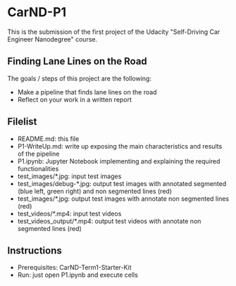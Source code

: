 # CarND-P1

This is the submission of the first project of the Udacity "Self-Driving Car Engineer Nanodegree"
course.

## Finding Lane Lines on the Road

The goals / steps of this project are the following:
* Make a pipeline that finds lane lines on the road
* Reflect on your work in a written report

## Filelist

 * README.md: this file
 * P1-WriteUp.md: write up exposing the main characteristics and results of the pipeline
 * P1.ipynb: Jupyter Notebook implementing and explaining the required functionalities
 * test_images/\*.jpg: input test images
 * test_images/debug-\*.jpg: output test images with annotated segmented (blue left, green right) and
   non segmented lines (red)
 * test_images/\*.jpg: output test images with annotate non segmented lines (red)
 * test_videos/\*.mp4: input test videos
 * test_videos_output/\*.mp4: output test videos with annotate non segmented lines (red)

## Instructions

 * Prerequisites: CarND-Term1-Starter-Kit
 * Run: just open P1.ipynb and execute cells
